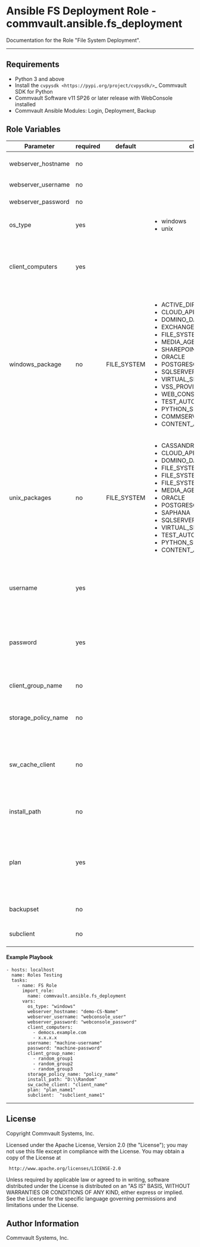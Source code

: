 # Ansible FS Deployment Role - commvault.ansible.fs_deployment

Documentation for the Role "File System Deployment".

---
## Requirements

- Python 3 and above
- Install the `cvpysdk <https://pypi.org/project/cvpysdk/>`_ Commvault SDK for Python
- Commvault Software v11 SP26 or later release with WebConsole installed
- Commvault Ansible Modules: Login, Deployment, Backup

## Role Variables

| Parameter     | required    | default  | choices    | comments |
| ------------- |-------------| ---------|----------- |--------- |
webserver_hostname  |   no  |  | |  Hostname of the Web Server. | 
webserver_username  |   no  |  | |  Webserver Username | 
webserver_password  |   no  |  | |  Webserver Password | 
os_type  |  yes  |  | <ul> <li>windows</li>  <li>unix</li>  |  Operating System type  |
client_computers  |   yes  |  | |  Hostname of the computers to push File System Package |
windows_package  |   no  |  FILE_SYSTEM  | <ul> <li>ACTIVE_DIRECTORY</li>  <li>CLOUD_APPS</li>  <li>DOMINO_DATABASE</li>  <li>EXCHANGE</li>  <li>FILE_SYSTEM</li>  <li>MEDIA_AGENT</li>  <li>SHAREPOINT</li>  <li>ORACLE</li>  <li>POSTGRESQL</li>  <li>SQLSERVER</li>  <li>VIRTUAL_SERVER</li>  <li>VSS_PROVIDER</li>  <li>WEB_CONSOLE</li>  <li>TEST_AUTOMATION</li>  <li>PYTHON_SDK</li>  <li>COMMSERVE_LITE</li>  <li>CONTENT_ANALYZER</li> </ul> |  list of windows features to be installed | 
unix_packages  |   no  |  FILE_SYSTEM  | <ul> <li>CASSANDRA</li>  <li>CLOUD_APPS</li>  <li>DOMINO_DATABASE</li>  <li>FILE_SYSTEM</li>  <li>FILE_SYSTEM_FOR_IBMI</li>  <li>FILE_SYSTEM_FOR_OPEN_VMS</li>  <li>MEDIA_AGENT</li>  <li>ORACLE</li>  <li>POSTGRESQL</li>  <li>SAPHANA</li>  <li>SQLSERVER</li>  <li>VIRTUAL_SERVER</li>  <li>TEST_AUTOMATION</li>  <li>PYTHON_SDK</li>  <li>CONTENT_ANALYZER</li> </ul> |  list of unix features to be installed |
username  |   yes  |  | |  Username of the client machine to install features on |
password  |   yes  |  | |  Password of the client machine to install features on |
client_group_name  |   no  |  | |  List of the client groups for the client |
storage_policy_name  |   no  |  | | Storage policy for the default subclient |
sw_cache_client  |   no  |  | | Remote Cache Client Name/ Over-riding Software Cache |
install_path  |   no  |  | | Install to a specified path on the client |
plan  |  yes  |  | | The name of the server plan which needs to be associated to the entity |
backupset  |  no  |  | |  The name of the backupset. | 
subclient  |   no  |  | |  The name of the subclient. | 

#### Example Playbook

```
- hosts: localhost
  name: Roles Testing
  tasks:
    - name: FS Role
      import_role:
        name: commvault.ansible.fs_deployment
      vars:
        os_type: "windows"
        webserver_hostname: "demo-CS-Name"
        webserver_username: "webconsole_user"
        webserver_password: "webconsole_password"
        client_computers:
          - democs.example.com
          - x.x.x.x
        username: "machine-username"
        password: "machine-password"
        client_group_name:
          - random_group1
          - random_group2
          - random_group3
        storage_policy_name: "policy_name"
        install_path: "D:\\Random"
        sw_cache_client: "client_name"
        plan: "plan_name1"
        subclient:  "subclient_name1"

```





















---

License
-------
 Copyright Commvault Systems, Inc.

 Licensed under the Apache License, Version 2.0 (the "License");
 you may not use this file except in compliance with the License.
 You may obtain a copy of the License at

     http://www.apache.org/licenses/LICENSE-2.0

 Unless required by applicable law or agreed to in writing, software
 distributed under the License is distributed on an "AS IS" BASIS,
 WITHOUT WARRANTIES OR CONDITIONS OF ANY KIND, either express or implied.
 See the License for the specific language governing permissions and
 limitations under the License.


Author Information
------------------
Commvault Systems, Inc.